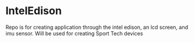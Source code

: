 # IntelEdison
Repo is for creating application through the intel edison, an lcd screen, and imu sensor. Will be used for creating Sport Tech devices
